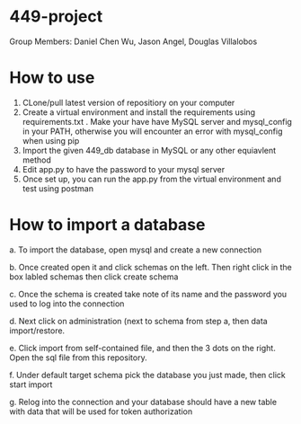 # 449-project
Group Members: Daniel Chen Wu, Jason Angel, Douglas Villalobos

# How to use
1. CLone/pull latest version of repositiory on your computer
2. Create a virtual environment and install the requirements using requirements.txt . Make your have have MySQL server and mysql_config in your PATH, otherwise you will encounter an error with mysql_config when using pip
3. Import the given 449_db database in MySQL or any other equiavlent method
4. Edit app.py to have the password to your mysql server
5. Once set up, you can run the app.py from the virtual environment and test using postman

# How to import a database
a. To import the database, open mysql and create a new connection
  
b. Once created open it and click schemas on the left. Then right click in the box labled schemas then click create schema
  
c. Once the schema is created take note of its name and the password you used to log into the connection
  
d. Next click on administration (next to schema from step a, then data import/restore.
  
e. Click import from self-contained file, and then the 3 dots on the right. Open the sql file from this repository.
  
f. Under default target schema pick the database you just made, then click start import
  
g. Relog into the connection and your database should have a new table with data that will be used for token authorization

